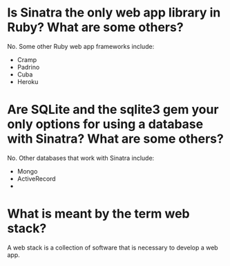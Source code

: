 # Is Sinatra the only web app library in Ruby? What are some others?
No.  Some other Ruby web app frameworks include:
* Cramp
* Padrino
* Cuba
* Heroku

# Are SQLite and the sqlite3 gem your only options for using a database with Sinatra? What are some others?
No. Other databases that work with Sinatra include:
* Mongo
* ActiveRecord
*


# What is meant by the term web stack?
A web stack is a collection of software that is necessary to develop a web app.  
